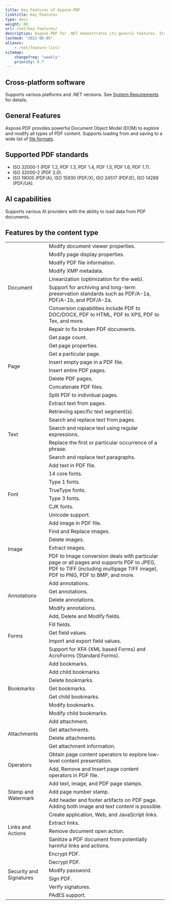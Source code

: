 ```yaml
---
title: Key Features of Aspose.PDF
linktitle: Key Features
type: docs
weight: 80
url: /net/key-features/
description: Aspose.PDF for .NET demonstrates its general features. Its shows the supported PDF versions, and all the manipulations we can do with PDF.
lastmod: "2021-06-05"
aliases:
    - /net/feature-list/
sitemap:
    changefreq: "weekly"
    priority: 0.7
---
```


## Cross-platform software

Supports various platforms and .NET versions. See [System Requirements](/net/system-requirements/) for details.

## General Features

Aspose.PDF provides powerful Document Object Model (DOM) to explore and modify all types of PDF content. Supports loading from and saving to a wide list of [file formats](/net/supported-file-formats/). 

## Supported PDF standards

- ISO 32000-1 (PDF 1.2, PDF 1.3, PDF 1.4, PDF 1.5, PDF 1.6, PDF 1.7).
- ISO 32000-2 (PDF 2.0).
- ISO 19005 (PDF/A), ISO 15930 (PDF/X), ISO 24517 (PDF/E), ISO 14289 (PDF/UA).

## AI capabilities

Supports various AI providers with the ability to load data from PDF documents.

## Features by the content type

<table>
  <tr>
    <td rowspan="8">
      Document
    </td>
    <td>
      Modify document viewer properties.
    </td>
  </tr>
  <tr>
    <td>
      Modify page display properties.
    </td>
  </tr>
  <tr>
    <td>
      Modify PDF file information.
    </td>
  </tr>
  <tr>
    <td>
      Modify XMP metadata.
    </td>
  </tr>
  <tr>
    <td>
      Linearization (optimization for the web).
    </td>
  </tr>
  <tr>
    <td>
      Support for archiving and long-term preservation standards such as PDF/A-1a, PDF/A-1b, and PDF/A-2a.
    </td>
  </tr>
  <tr>
    <td>
      Conversion capabilities include PDF to DOC/DOCX, PDF to HTML, PDF to XPS, PDF to Tex, and more.
    </td>
  </tr>
  <tr>
    <td>
      Repair to fix broken PDF documents.
    </td>
  </tr>
  <tr>
    <td rowspan="8">
      Page
    </td>
    <td>
      Get page count.
    </td>
  </tr>
  <tr>
    <td>
      Get page properties.
    </td>
  </tr>
  <tr>
    <td>
      Get a particular page.
    </td>
  </tr>
  <tr>
    <td>
      Insert empty page in a PDF file.
    </td>
  </tr>
  <tr>
    <td>
      Insert entire PDF pages.
    </td>
  </tr>
  <tr>
    <td>
      Delete PDF pages.
    </td>
  </tr>
  <tr>
    <td>
      Concatenate PDF files.
    </td>
  </tr>
  <tr>
    <td>
      Split PDF to individual pages.
    </td>
  </tr>
  <tr>
    <td rowspan="7">
      Text
    </td>
    <td>
      Extract text from pages.
    </td>
  </tr>
  <tr>
    <td>
      Retrieving specific text segment(s).
    </td>
  </tr>
  <tr>
    <td>
      Search and replace text from pages.
    </td>
  </tr>
  <tr>
    <td>
      Search and replace text using regular expressions.
    </td>
  </tr>
  <tr>
    <td>
      Replace the first or particular occurrence of a phrase.
    </td>
  </tr>
  <tr>
    <td>
      Search and replace text paragraphs.
    </td>
  </tr>
  <tr>
    <td>
      Add text in PDF file.
    </td>
  </tr>
  <tr>
    <td rowspan="6">
      Font
    </td>
    <td>
      14 core fonts.
    </td>
  </tr>
  <tr>
    <td>
      Type 1 fonts.
    </td>
  </tr>
  <tr>
    <td>
      TrueType fonts.
    </td>
  </tr>
  <tr>
    <td>
      Type 3 fonts.
    </td>
  </tr>
  <tr>
    <td>
      CJK fonts.
    </td>
  </tr>
  <tr>
    <td>
      Unicode support.
    </td>
  </tr>
  <tr>
    <td rowspan="5">
      Image
    </td>
    <td>
      Add image in PDF file.
    </td>
  </tr>
  <tr>
    <td>
      Find and Replace images.
    </td>
  </tr>
  <tr>
    <td>
      Delete images.
    </td>
  </tr>
  <tr>
    <td>
      Extract images.
    </td>
  </tr>
  <tr>
    <td>
      PDF to Image conversion deals with particular page or all pages and supports PDF to JPEG, PDF to TIFF (including multipage TIFF image), PDF to PNG, PDF to BMP, and more.
    </td>
  </tr>
  <tr>
    <td rowspan="4">
      Annotations
    </td>
    <td>
      Add annotations.
    </td>
  </tr>
  <tr>
    <td>
      Get annotations.
    </td>
  </tr>
  <tr>
    <td>
      Delete annotations.
    </td>
  </tr>
  <tr>
    <td>
      Modify annotations.
    </td>
  </tr>
  <tr>
    <td rowspan="5">
      Forms
    </td>
    <td>
      Add, Delete and Modify fields.
    </td>
  </tr>
  <tr>
    <td>
      Fill fields.
    </td>
  </tr>
  <tr>
    <td>
      Get field values.
    </td>
  </tr>
  <tr>
    <td>
      Import and export field values.
    </td>
  </tr>
  <tr>
    <td>
      Support for XFA (XML based Forms) and AcroForms (Standard Forms).
    </td>
  </tr>
  <tr>
    <td rowspan="7">
      Bookmarks
    </td>
    <td>
      Add bookmarks.
    </td>
  </tr>
  <tr>
    <td>
      Add child bookmarks.
    </td>
  </tr>
  <tr>
    <td>
      Delete bookmarks.
    </td>
  </tr>
  <tr>
    <td>
      Get bookmarks.
    </td>
  </tr>
  <tr>
    <td>
      Get child bookmarks.
    </td>
  </tr>
  <tr>
    <td>
      Modify bookmarks.
    </td>
  </tr>
  <tr>
    <td>
      Modify child bookmarks.
    </td>
  </tr>
  <tr>
    <td rowspan="4">
      Attachments
    </td>
    <td>
      Add attachment.
    </td>
  </tr>
  <tr>
    <td>
      Get attachments.
    </td>
  </tr>
  <tr>
    <td>
      Delete attachments.
    </td>
  </tr>
  <tr>
    <td>
      Get attachment information.
    </td>
  </tr>
  <tr>
    <td rowspan="2">
      Operators
    </td>
    <td>
      Obtain page content operators to explore low-level content presentation.
    </td>
  </tr>
  <tr>
    <td>
      Add, Remove and Insert page content operators in PDF file.
    </td>
  </tr>
  <tr>
    <td rowspan="3">
      Stamp and Watermark
    </td>
    <td>
      Add text, image, and PDF page stamps.
    </td>
  </tr>
  <tr>
    <td>
      Add page number stamp.
    </td>
  </tr>
  <tr>
    <td>
      Add header and footer artifacts on PDF page. Adding both image and text content is possible.
    </td>
  </tr>
  <tr>
    <td rowspan="4">
      Links and Actions
    </td>
    <td>
      Create application, Web, and JavaScript links.
    </td>
  </tr>
  <tr>
    <td>
      Extract links.
    </td>
  </tr>
  <tr>
    <td>
      Remove document open action.
    </td>
  </tr>
  <tr>
    <td>
      Sanitize a PDF document from potentially harmful links and actions.
    </td>
  </tr>
  <tr>
    <td rowspan="6">
      Security and Signatures
    </td>
    <td>
      Encrypt PDF.
    </td>
  </tr>
  <tr>
    <td>
      Decrypt PDF.
    </td>
  </tr>
  <tr>
    <td>
      Modify password.
    </td>
  </tr>
  <tr>
    <td>
      Sign PDF.
    </td>
  </tr>
  <tr>
    <td>
      Verify signatures.
    </td>
  </tr>
  <tr>
    <td>
      PAdES support.
    </td>
  </tr>
</table>


